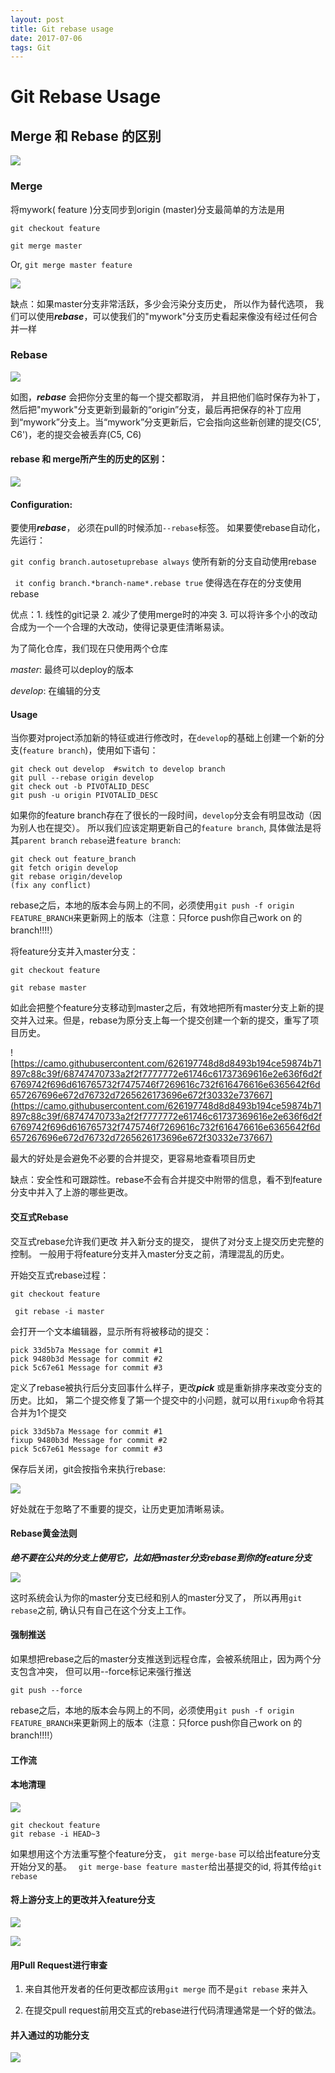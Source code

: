 ```yaml
---
layout: post
title: Git rebase usage
date: 2017-07-06
tags: Git 
---
```

# Git Rebase Usage

## Merge 和 Rebase 的区别

![](http://gitbook.liuhui998.com/assets/images/figure/rebase1.png)

### Merge

将mywork( feature )分支同步到origin (master)分支最简单的方法是用

```git checkout feature```

```git merge master```

Or, ```git merge master feature```

![](http://gitbook.liuhui998.com/assets/images/figure/rebase2.png)



缺点：如果master分支非常活跃，多少会污染分支历史， 所以作为替代选项， 我们可以使用***rebase***，可以使我们的"mywork"分支历史看起来像没有经过任何合并一样

### Rebase

![](http://gitbook.liuhui998.com/assets/images/figure/rebase3.png)

如图，***rebase*** 会把你分支里的每一个提交都取消， 并且把他们临时保存为补丁，然后把"mywork"分支更新到最新的“origin”分支，最后再把保存的补丁应用到“mywork”分支上。当“mywork”分支更新后，它会指向这些新创建的提交(C5', C6')，老的提交会被丢弃(C5, C6)

#### rebase 和 merge所产生的历史的区别：

![](http://gitbook.liuhui998.com/assets/images/figure/rebase5.png)

#### Configuration:

要使用***rebase***， 必须在pull的时候添加```--rebase```标签。 如果要使rebase自动化，先运行：

```git config branch.autosetuprebase always``` 使所有新的分支自动使用rebase

``` it config branch.*branch-name*.rebase true```  使得选在存在的分支使用rebase

优点：1. 线性的git记录 2. 减少了使用merge时的冲突 3. 可以将许多个小的改动合成为一个一个合理的大改动，使得记录更佳清晰易读。

为了简化仓库，我们现在只使用两个仓库

*master*: 最终可以deploy的版本

*develop*: 在编辑的分支

#### Usage

当你要对project添加新的特征或进行修改时，在```develop```的基础上创建一个新的分支(`feature branch`)，使用如下语句：

```basic
git check out develop  #switch to develop branch
git pull --rebase origin develop
git check out -b PIVOTALID_DESC
git push -u origin PIVOTALID_DESC
```

如果你的feature branch存在了很长的一段时间，`develop`分支会有明显改动（因为别人也在提交）。 所以我们应该定期更新自己的`feature branch`, 具体做法是将其`parent branch` `rebase`进`feature branch`:

```
git check out feature_branch
git fetch origin develop
git rebase origin/develop
(fix any conflict)
```

rebase之后，本地的版本会与网上的不同，必须使用`git push -f origin FEATURE_BRANCH`来更新网上的版本（注意：只force push你自己work on 的branch!!!!）



将feature分支并入master分支：

```git checkout feature```

```git rebase master```

如此会把整个feature分支移动到master之后，有效地把所有master分支上新的提交并入过来。但是，rebase为原分支上每一个提交创建一个新的提交，重写了项目历史。

![https://camo.githubusercontent.com/626197748d8d8493b194ce59874b71897c88c39f/68747470733a2f2f7777772e61746c61737369616e2e636f6d2f6769742f696d616765732f7475746f7269616c732f616476616e6365642f6d657267696e672d76732d7265626173696e672f30332e737667](https://camo.githubusercontent.com/626197748d8d8493b194ce59874b71897c88c39f/68747470733a2f2f7777772e61746c61737369616e2e636f6d2f6769742f696d616765732f7475746f7269616c732f616476616e6365642f6d657267696e672d76732d7265626173696e672f30332e737667)



最大的好处是会避免不必要的合并提交，更容易地查看项目历史

缺点：安全性和可跟踪性。rebase不会有合并提交中附带的信息，看不到feature分支中并入了上游的哪些更改。

#### 交互式Rebase

交互式rebase允许我们更改 并入新分支的提交， 提供了对分支上提交历史完整的控制。 一般用于将feature分支并入master分支之前，清理混乱的历史。

开始交互式rebase过程：

```git checkout feature```

``` git rebase -i master```

会打开一个文本编辑器，显示所有将被移动的提交：

```
pick 33d5b7a Message for commit #1
pick 9480b3d Message for commit #2
pick 5c67e61 Message for commit #3
```

定义了rebase被执行后分支回事什么样子，更改***pick*** 或是重新排序来改变分支的历史。比如， 第二个提交修复了第一个提交中的小问题，就可以用```fixup```命令将其合并为1个提交

```
pick 33d5b7a Message for commit #1
fixup 9480b3d Message for commit #2
pick 5c67e61 Message for commit #3
```

保存后关闭，git会按指令来执行rebase:

![](https://camo.githubusercontent.com/b685d6f2a7b4ecf6896fa2439e8da2fb958195fd/68747470733a2f2f7777772e61746c61737369616e2e636f6d2f6769742f696d616765732f7475746f7269616c732f616476616e6365642f6d657267696e672d76732d7265626173696e672f30342e737667)

好处就在于忽略了不重要的提交，让历史更加清晰易读。

#### Rebase黄金法则

***绝不要在公共的分支上使用它，比如把master分支rebase到你的feature分支***

![](https://camo.githubusercontent.com/b3d06635fdadff5863f94aa53b16bba69452f04f/68747470733a2f2f7777772e61746c61737369616e2e636f6d2f6769742f696d616765732f7475746f7269616c732f616476616e6365642f6d657267696e672d76732d7265626173696e672f30352e737667)

这时系统会认为你的master分支已经和别人的master分叉了， 所以再用```git rebase```之前, 确认只有自己在这个分支上工作。

#### 强制推送

如果想把rebase之后的master分支推送到远程仓库，会被系统阻止，因为两个分支包含冲突， 但可以用--force标记来强行推送

```git push --force```

rebase之后，本地的版本会与网上的不同，必须使用`git push -f origin FEATURE_BRANCH`来更新网上的版本（注意：只force push你自己work on 的branch!!!!）

#### 工作流

#### 本地清理

![](https://camo.githubusercontent.com/890e91bbd54876ff01865403164de70fe47b555b/68747470733a2f2f7777772e61746c61737369616e2e636f6d2f6769742f696d616765732f7475746f7269616c732f616476616e6365642f6d657267696e672d76732d7265626173696e672f30372e737667)

```git
git checkout feature
git rebase -i HEAD~3
```

如果想用这个方法重写整个feature分支， ```git merge-base``` 可以给出feature分支开始分叉的基。 ``` git merge-base feature master```给出基提交的id, 将其传给```git rebase```

#### 将上游分支上的更改并入feature分支

![](https://camo.githubusercontent.com/6758dd2be664491c52dc4c246939f1ad5a14fba9/68747470733a2f2f7777772e61746c61737369616e2e636f6d2f6769742f696d616765732f7475746f7269616c732f616476616e6365642f6d657267696e672d76732d7265626173696e672f30382e737667)

![](https://camo.githubusercontent.com/c45e2609be5941aaedac397b08770be35d490db7/68747470733a2f2f7777772e61746c61737369616e2e636f6d2f6769742f696d616765732f7475746f7269616c732f616476616e6365642f6d657267696e672d76732d7265626173696e672f30392e737667)

#### 用Pull Request进行审查

1. 来自其他开发者的任何更改都应该用`git merge` 而不是`git rebase` 来并入


2. 在提交pull request前用交互式的rebase进行代码清理通常是一个好的做法。

#### 并入通过的功能分支

![](https://camo.githubusercontent.com/7a158568c55aa3b65bc58a648aabb17b36573eaa/68747470733a2f2f7777772e61746c61737369616e2e636f6d2f6769742f696d616765732f7475746f7269616c732f616476616e6365642f6d657267696e672d76732d7265626173696e672f31302e737667)

